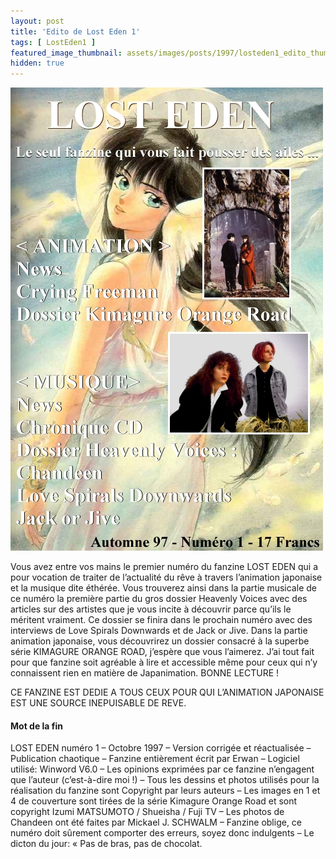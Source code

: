 ```yaml
---
layout: post
title: 'Edito de Lost Eden 1'
tags: [ LostEden1 ]
featured_image_thumbnail: assets/images/posts/1997/losteden1_edito_thumbnail.jpg
hidden: true
---
```


![Lost Eden 1](assets/images/posts/1997/losteden1_edito.jpg#left) 

Vous avez entre vos mains le premier numéro du fanzine LOST EDEN qui a pour vocation de traiter de l’actualité du rêve à travers l’animation japonaise et la musique dite éthérée. Vous trouverez ainsi dans la partie musicale de ce numéro la première partie du gros dossier Heavenly Voices avec des articles sur des artistes que je vous incite à découvrir parce qu’ils le méritent vraiment. Ce dossier se finira dans le prochain numéro avec des interviews de Love Spirals Downwards et de Jack or Jive. Dans la partie animation japonaise, vous découvrirez un dossier consacré à la superbe série KIMAGURE ORANGE ROAD, j’espère que vous l’aimerez. J’ai tout fait pour que fanzine soit agréable à lire et accessible même pour ceux qui n’y connaissent rien en matière de Japanimation.
BONNE LECTURE !

CE FANZINE EST DEDIE A TOUS CEUX POUR QUI L’ANIMATION JAPONAISE EST UNE SOURCE INEPUISABLE DE REVE.

#### Mot de la fin

LOST EDEN numéro 1 – Octobre 1997 – Version corrigée et réactualisée – Publication chaotique – Fanzine entièrement écrit par Erwan – Logiciel utilisé: Winword V6.0 – Les opinions exprimées par ce fanzine n’engagent que l’auteur (c’est-à-dire moi !) – Tous les dessins et photos utilisés pour la réalisation du fanzine sont Copyright par leurs auteurs – Les images en 1 et 4 de couverture sont tirées de la série Kimagure Orange Road et sont copyright Izumi MATSUMOTO / Shueisha / Fuji TV – Les photos de Chandeen ont été faites par Mickael J. SCHWALM – Fanzine oblige, ce numéro doit sûrement comporter des erreurs, soyez donc indulgents – Le dicton du jour: « Pas de bras, pas de chocolat.